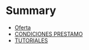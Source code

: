 # Summary

* [Oferta](README.md)
* [CONDICIONES PRESTAMO](chapter1.md)
* [TUTORIALES](tutoriales.md)


